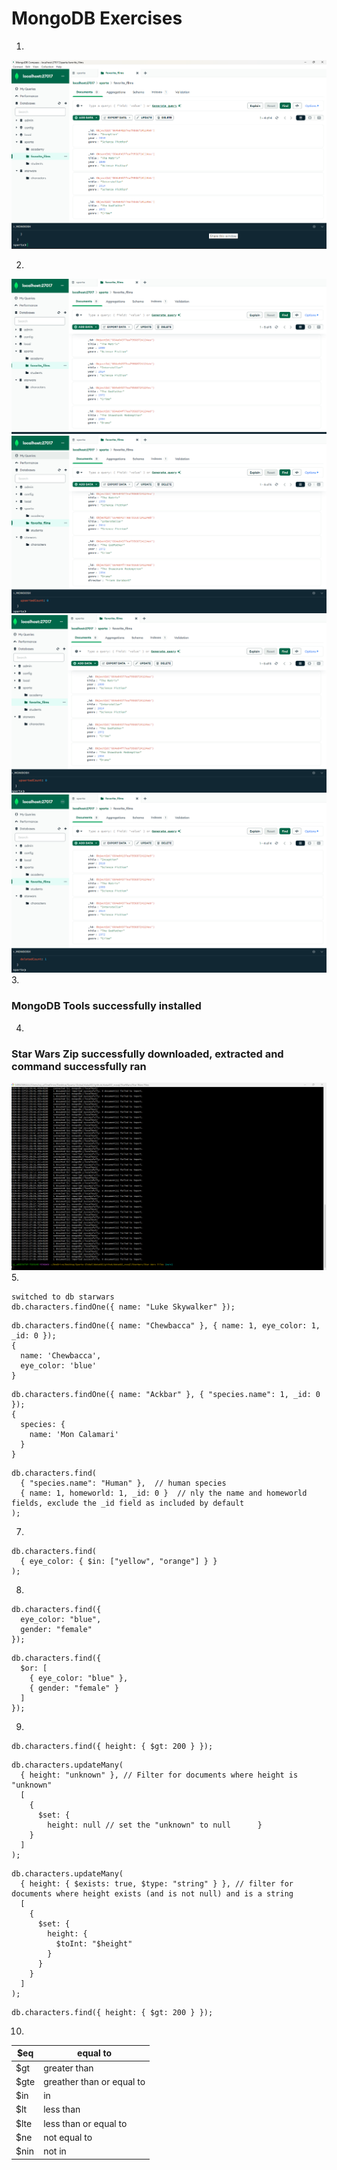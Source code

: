 # MongoDB Exercises


1.
![ Alt Text](mongo_exercise1.png)

2.
![ Alt Text](mongo_exercise2i.png)
![ Alt Text](mongo_exercise2ii.png)
![ Alt Text](mongo_exercise2iii.png)
![ Alt Text](mongo_exercise2iiii.png)
3.
### **MongoDB Tools successfully installed**

4.
### Star Wars Zip successfully downloaded, extracted and command successfully ran
![ Alt Text](mongo_exercise4.png)
5.
```
switched to db starwars
db.characters.findOne({ name: "Luke Skywalker" });
```
```
db.characters.findOne({ name: "Chewbacca" }, { name: 1, eye_color: 1, _id: 0 });
{
  name: 'Chewbacca',
  eye_color: 'blue'
}
```
```
db.characters.findOne({ name: "Ackbar" }, { "species.name": 1, _id: 0 });
{
  species: {
    name: 'Mon Calamari'
  }
}
```

```
db.characters.find(
  { "species.name": "Human" },  // human species
  { name: 1, homeworld: 1, _id: 0 }  // nly the name and homeworld fields, exclude the _id field as included by default
);
```
7.
```
db.characters.find(
  { eye_color: { $in: ["yellow", "orange"] } }
);
```

8.
```
db.characters.find({
  eye_color: "blue",
  gender: "female"
});
```
```
db.characters.find({
  $or: [
    { eye_color: "blue" },
    { gender: "female" }
  ]
});
```

9.
```
db.characters.find({ height: { $gt: 200 } });
```
```
db.characters.updateMany(
  { height: "unknown" }, // Filter for documents where height is "unknown"
  [
    { 
      $set: { 
        height: null // set the "unknown" to null      } 
    }
  ]
);
```
```
db.characters.updateMany(
  { height: { $exists: true, $type: "string" } }, // filter for documents where height exists (and is not null) and is a string
  [
    { 
      $set: { 
        height: { 
          $toInt: "$height" 
        } 
      } 
    }
  ]
);
```
```
db.characters.find({ height: { $gt: 200 } });
```



10.

| $eq  | equal to                  |      
|------|---------------------------|
| $gt  | greater than              |      
| $gte | greather than or equal to |      
| $in  | in                        |      
| $lt  | less than                 |      
| $lte | less than or equal to     |      
| $ne  | not equal to              |       
| $nin | not in                    |      